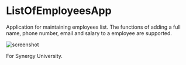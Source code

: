 # ListOfEmployeesApp

Application for maintaining employees list.
The functions of adding a full name, phone number, email and salary to a employee are supported.

![screenshot](https://github.com/gpes2085/ListOfEmployeesApp/assets/150423110/85cd3bef-1e70-4123-8478-b664902fa637)

For Synergy University.
